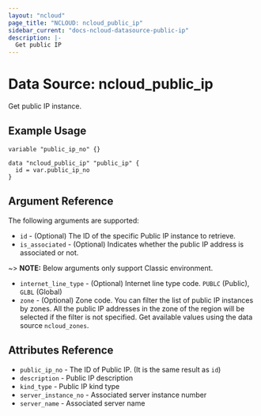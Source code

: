 ```yaml
---
layout: "ncloud"
page_title: "NCLOUD: ncloud_public_ip"
sidebar_current: "docs-ncloud-datasource-public-ip"
description: |-
  Get public IP
---
```


# Data Source: ncloud_public_ip

Get public IP instance.

## Example Usage

```hcl
variable "public_ip_no" {}
 
data "ncloud_public_ip" "public_ip" {
  id = var.public_ip_no
}
```

## Argument Reference

The following arguments are supported:

* `id` - (Optional) The ID of the specific Public IP instance to retrieve.
* `is_associated` - (Optional) Indicates whether the public IP address is associated or not.

~> **NOTE:** Below arguments only support Classic environment.

* `internet_line_type` - (Optional) Internet line type code. `PUBLC` (Public), `GLBL` (Global)
* `zone` - (Optional) Zone code. You can filter the list of public IP instances by zones. All the public IP addresses in the zone of the region will be selected if the filter is not specified.
    Get available values using the data source `ncloud_zones`.

## Attributes Reference

* `public_ip_no` - The ID of Public IP. (It is the same result as `id`)
* `description` - Public IP description
* `kind_type` - Public IP kind type
* `server_instance_no` - Associated server instance number
* `server_name` - Associated server name